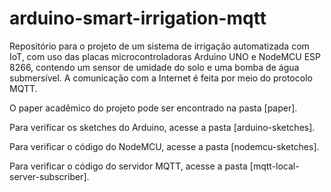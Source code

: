 # arduino-smart-irrigation-mqtt
Repositório para o projeto de um sistema de irrigação automatizada com IoT, com uso das placas microcontroladoras Arduino UNO e NodeMCU ESP 8266, contendo um sensor de umidade do solo e uma bomba de água submersível. A comunicação com a Internet é feita por meio do protocolo MQTT.

O paper acadêmico do projeto pode ser encontrado na pasta [paper].

Para verificar os sketches do Arduino, acesse a pasta [arduino-sketches].

Para verificar o código do NodeMCU, acesse a pasta [nodemcu-sketches].

Para verificar o código do servidor MQTT, acesse a pasta [mqtt-local-server-subscriber].